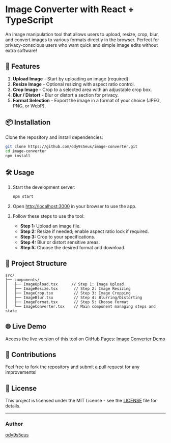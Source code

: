 # Image Converter with React + TypeScript

An image manipulation tool that allows users to upload, resize, crop, blur, and convert images to various formats directly in the browser. Perfect for privacy-conscious users who want quick and simple image edits without extra software!

## 🚀 Features

1. **Upload Image** - Start by uploading an image (required).
2. **Resize Image** - Optional resizing with aspect ratio control.
3. **Crop Image** - Crop to a selected area with an adjustable crop box.
4. **Blur / Distort** - Blur or distort a section for privacy.
5. **Format Selection** - Export the image in a format of your choice (JPEG, PNG, or WebP).

## 📦 Installation

Clone the repository and install dependencies:

```bash
git clone https://github.com/ody9s5eus/image-converter.git
cd image-converter
npm install
```

## 🛠️ Usage

1. Start the development server:

   ```bash
   npm start
   ```

2. Open [http://localhost:3000](http://localhost:3000) in your browser to use the app.

3. Follow these steps to use the tool:
   - **Step 1:** Upload an image file.
   - **Step 2:** Resize if needed; enable aspect ratio lock if required.
   - **Step 3:** Crop to your specifications.
   - **Step 4:** Blur or distort sensitive areas.
   - **Step 5:** Choose the desired format and download.

## 🧩 Project Structure

```plaintext
src/
├── components/
│   ├── ImageUpload.tsx      // Step 1: Image Upload
│   ├── ImageResize.tsx       // Step 2: Image Resizing
│   ├── ImageCrop.tsx         // Step 3: Image Cropping
│   ├── ImageBlur.tsx         // Step 4: Blurring/Distorting
│   ├── ImageFormat.tsx       // Step 5: Choose Format
│   └── ImageConverter.tsx    // Main component managing steps and state
```

## 🌐 Live Demo

Access the live version of this tool on GitHub Pages: [Image Converter Demo](https://ody9s5eus.github.io/image-converter)

## 🤝 Contributions

Feel free to fork the repository and submit a pull request for any improvements!

## 📄 License

This project is licensed under the MIT License - see the [LICENSE](LICENSE) file for details.

---

### Author

[ody9s5eus](https://github.com/ody9s5eus)
